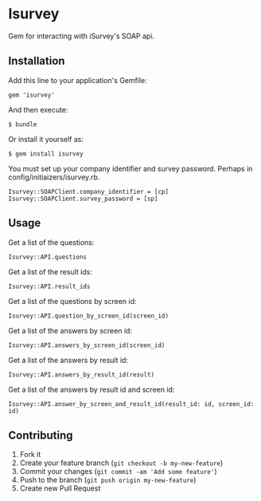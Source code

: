 # Isurvey

Gem for interacting with iSurvey's SOAP api.

## Installation

Add this line to your application's Gemfile:

    gem 'isurvey'

And then execute:

    $ bundle

Or install it yourself as:

    $ gem install isurvey

You must set up your company identifier and survey password.  Perhaps in config/initiaizers/isurvey.rb.

    Isurvey::SOAPClient.company_identifier = [cp]
    Isurvey::SOAPClient.survey_password = [sp]

## Usage

Get a list of the questions:

    Isurvey::API.questions

Get a list of the result ids:

    Isurvey::API.result_ids

Get a list of the questions by screen id:

    Isurvey::API.question_by_screen_id(screen_id)

Get a list of the answers by screen id:

    Isurvey::API.answers_by_screen_id(screen_id)

Get a list of the answers by result id:

    Isurvey::API.answers_by_result_id(result)

Get a list of the answers by result id and screen id:

    Isurvey::API.answer_by_screen_and_result_id(result_id: id, screen_id: id)

## Contributing

1. Fork it
2. Create your feature branch (`git checkout -b my-new-feature`)
3. Commit your changes (`git commit -am 'Add some feature'`)
4. Push to the branch (`git push origin my-new-feature`)
5. Create new Pull Request
